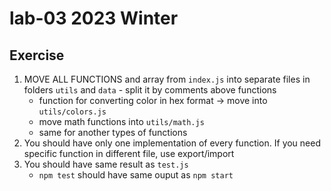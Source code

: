 # lab-03 2023 Winter

## Exercise
1. MOVE ALL FUNCTIONS and array from `index.js` into separate files in folders `utils` and `data` - split it by comments above functions
    * function for converting color in hex format -> move into `utils/colors.js` 
    * move math functions into `utils/math.js`
    * same for another types of functions
2. You should have only one implementation of every function. If you need specific function in different file, use export/import
3. You should have same result as `test.js`
    * `npm test` should have same ouput as `npm start`
